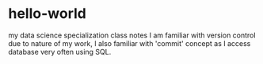 # hello-world
my data science specialization class notes
I am familiar with version control due to nature of my work, I also familiar with 'commit' concept as I access database very often using SQL.
